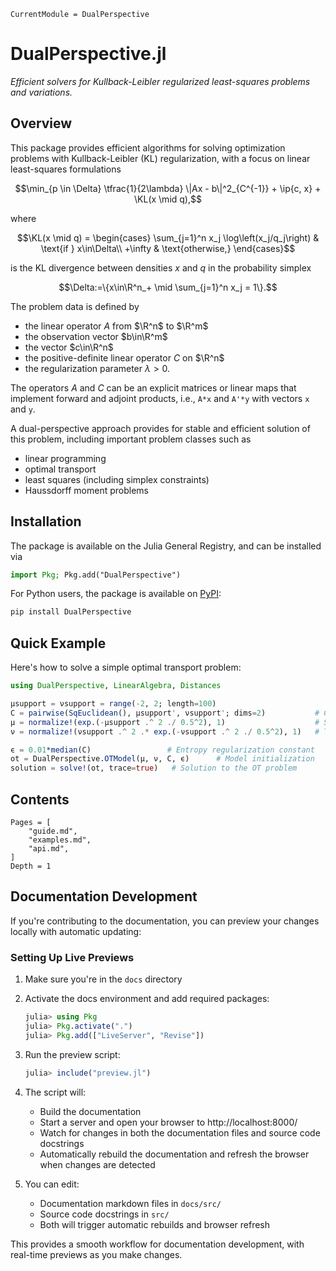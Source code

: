 ```@meta
CurrentModule = DualPerspective
```

# DualPerspective.jl

*Efficient solvers for Kullback-Leibler regularized least-squares problems and variations.*

## Overview

This package provides efficient algorithms for solving optimization problems with Kullback-Leibler (KL) regularization, with a focus on linear least-squares formulations

$$\min_{p \in \Delta} \tfrac{1}{2\lambda} \|Ax - b\|^2_{C^{-1}} + \ip{c, x} + \KL(x \mid q),$$

where

$$\KL(x \mid q) =
\begin{cases}
\sum_{j=1}^n x_j \log\left(x_j/q_j\right) & \text{if } x\in\Delta\\
+\infty & \text{otherwise,}
\end{cases}$$

is the KL divergence between densities $x$ and $q$ in the probability simplex

$$\Delta:=\{x\in\R^n_+ \mid  \sum_{j=1}^n x_j = 1\}.$$

The problem data is defined by

-  the linear operator $A$ from $\R^n$ to $\R^m$
-  the observation vector $b\in\R^m$
-  the vector $c\in\R^n$
-  the positive-definite linear operator $C$ on $\R^n$
-  the regularization parameter $\lambda>0$.

The operators $A$ and $C$ can be an explicit matrices or linear maps that implement forward and adjoint products, i.e., `A*x` and `A'*y` with vectors `x` and `y`.

A dual-perspective approach provides for stable and efficient solution of this problem, including important problem classes such as

- linear programming
- optimal transport
- least squares (including simplex constraints)
- Haussdorff moment problems


## Installation

The package is available on the Julia General Registry, and can be installed via

```julia
import Pkg; Pkg.add("DualPerspective")
```

For Python users, the package is available on [PyPI](https://pypi.org/project/DualPerspective/):

```bash
pip install DualPerspective
```

## Quick Example

Here's how to solve a simple optimal transport problem:

```julia
using DualPerspective, LinearAlgebra, Distances

μsupport = νsupport = range(-2, 2; length=100)
C = pairwise(SqEuclidean(), μsupport', νsupport'; dims=2)           # Cost matrix
μ = normalize!(exp.(-μsupport .^ 2 ./ 0.5^2), 1)                    # Start distribution
ν = normalize!(νsupport .^ 2 .* exp.(-νsupport .^ 2 ./ 0.5^2), 1)   # Target distribution

ϵ = 0.01*median(C)                 # Entropy regularization constant
ot = DualPerspective.OTModel(μ, ν, C, ϵ)      # Model initialization
solution = solve!(ot, trace=true)   # Solution to the OT problem          
```

## Contents

```@contents
Pages = [
    "guide.md",
    "examples.md",
    "api.md",
]
Depth = 1
```

## Documentation Development

If you're contributing to the documentation, you can preview your changes locally with automatic updating:

### Setting Up Live Previews

1. Make sure you're in the `docs` directory
2. Activate the docs environment and add required packages:
   ```julia
   julia> using Pkg
   julia> Pkg.activate(".")
   julia> Pkg.add(["LiveServer", "Revise"])
   ```

3. Run the preview script:
   ```julia
   julia> include("preview.jl")
   ```

4. The script will:
   - Build the documentation 
   - Start a server and open your browser to http://localhost:8000/
   - Watch for changes in both the documentation files and source code docstrings
   - Automatically rebuild the documentation and refresh the browser when changes are detected

5. You can edit:
   - Documentation markdown files in `docs/src/`
   - Source code docstrings in `src/`
   - Both will trigger automatic rebuilds and browser refresh

This provides a smooth workflow for documentation development, with real-time previews as you make changes. 
